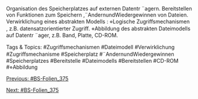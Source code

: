 Organisation des Speicherplatzes auf externen Datentr ¨agern.
Bereitstellen von Funktionen zum Speichern ,¨AndernundWiedergewinnen von Dateien.
Verwirklichung eines abstrakten Modells :
⋄Logische Zugriﬀsmechanismen , z.B. datensatzorientierter Zugriﬀ.
⋄Abbildung des abstrakten Dateimodells auf Datentr ¨ager, z.B. Band, Platte, CD-ROM.

   Tags & Topics:
   #Zugriﬀsmechanismen
   #Dateimodell
   #Verwirklichung
   #Zugriﬀsmechanisme
   #Speicherplatz
   #¨AndernundWiedergewinnen
   #Speicherplatzes
   #Bereitstelle
   #Dateimodells
   #Bereitstellen
   #CD-ROM
   #⋄Abbildung

[Previous: #BS-Folien_375](BS-Folien_375.md)

[Next: #BS-Folien_375](BS-Folien_375.md)